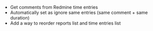 * Get comments from Redmine time entries
* Automatically set as ignore same entries (same comment + same duration)
* Add a way to reorder reports list and time entries list
